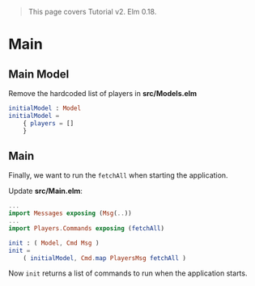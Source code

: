 > This page covers Tutorial v2. Elm 0.18.

# Main

## Main Model

Remove the hardcoded list of players in __src/Models.elm__

```elm
initialModel : Model
initialModel =
    { players = []
    }
```

## Main

Finally, we want to run the `fetchAll` when starting the application.

Update __src/Main.elm__:

```elm
...
import Messages exposing (Msg(..))
...
import Players.Commands exposing (fetchAll)

init : ( Model, Cmd Msg )
init =
    ( initialModel, Cmd.map PlayersMsg fetchAll )
```

Now `init` returns a list of commands to run when the application starts.
